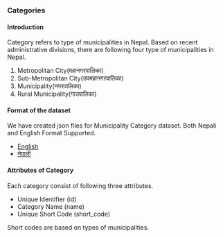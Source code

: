 ### Categories

#### Introduction

Category refers to type of municipalities in Nepal. Based on recent administrative divisions, there are following four type of municipalities in Nepal.

1. Metropolitan City(महानगरपालिका)
2. Sub-Metropolitan City(उपमहानगरपालिका)
3. Municipality(नगरपालिका)
4. Rural Municipality(गाउपालिका)

#### Format of the dataset

We have created json files for Municipality Category dataset. Both Nepali and English Format Supported.

- [English](../../dataset/categories/en.json)
- [नेपाली](../../dataset/categories/np.json)

#### Attributes of Category

Each category consist of following three attributes.

- Unique Identifier (id)
- Category Name (name)
- Unique Short Code (short_code)

Short codes are based on types of municipalities.